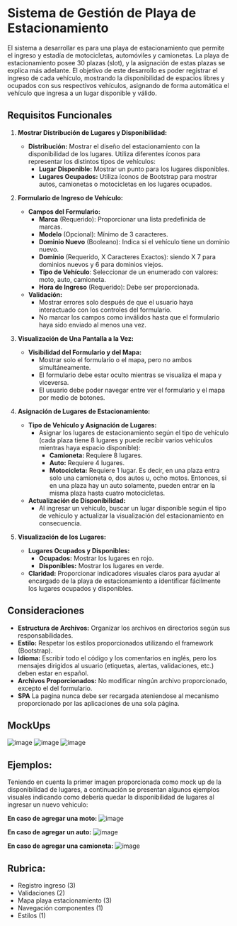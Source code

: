 # Sistema de Gestión de Playa de Estacionamiento
El sistema a desarrollar es para una playa de estacionamiento que permite el ingreso y estadía de motocicletas, automóviles y camionetas. 
La playa de estacionamiento posee 30 plazas (slot), y la asignación de estas plazas se explica más adelante.
El objetivo de este desarrollo es poder registrar el ingreso de cada vehículo, mostrando la disponibilidad de espacios libres y ocupados con sus respectivos vehículos, asignando de forma automática el vehículo que ingresa a un lugar disponible y válido. 

## Requisitos Funcionales

1. **Mostrar Distribución de Lugares y Disponibilidad:**
   - **Distribución:** Mostrar el diseño del estacionamiento con la disponibilidad de los lugares. Utiliza diferentes íconos para representar los distintos tipos de vehículos:
     - **Lugar Disponible:** Mostrar un punto para los lugares disponibles.
     - **Lugares Ocupados:** Utiliza íconos de Bootstrap para mostrar autos, camionetas o motocicletas en los lugares ocupados.
   
2. **Formulario de Ingreso de Vehículo:**
   - **Campos del Formulario:**
     - **Marca** (Requerido): Proporcionar una lista predefinida de marcas.
     - **Modelo** (Opcional): Mínimo de 3 caracteres.
     - **Dominio Nuevo** (Booleano): Indica si el vehículo tiene un dominio nuevo.
     - **Dominio** (Requerido, X Caracteres Exactos): siendo X 7 para dominios nuevos y 6 para dominios viejos.
     - **Tipo de Vehículo**: Seleccionar de un enumerado con valores: moto, auto, camioneta.
     - **Hora de Ingreso** (Requerido): Debe ser proporcionada.
   - **Validación:**
     - Mostrar errores solo después de que el usuario haya interactuado con los controles del formulario.
     - No marcar los campos como inválidos hasta que el formulario haya sido enviado al menos una vez.
   
3. **Visualización de Una Pantalla a la Vez:**
   - **Visibilidad del Formulario y del Mapa:**
     - Mostrar solo el formulario o el mapa, pero no ambos simultáneamente.
     - El formulario debe estar oculto mientras se visualiza el mapa y viceversa.
     - El usuario debe poder navegar entre ver el formulario y el mapa por medio de botones.
   
4. **Asignación de Lugares de Estacionamiento:**
   - **Tipo de Vehículo y Asignación de Lugares:**
     - Asignar los lugares de estacionamiento según el tipo de vehículo (cada plaza tiene 8 lugares y puede recibir varios vehiculos mientras haya espacio disponible):
       - **Camioneta:** Requiere 8 lugares.
       - **Auto:** Requiere 4 lugares.
       - **Motocicleta:** Requiere 1 lugar.
   Es decir, en una plaza entra solo una camioneta o, dos autos u, ocho motos. Entonces, si en una plaza hay un auto solamente, pueden entrar en la misma plaza hasta cuatro motocicletas.  
   - **Actualización de Disponibilidad:**
     - Al ingresar un vehículo, buscar un lugar disponible según el tipo de vehículo y actualizar la visualización del estacionamiento en consecuencia.
   
5. **Visualización de los Lugares:**
   - **Lugares Ocupados y Disponibles:**
     - **Ocupados:** Mostrar los lugares en rojo.
     - **Disponibles:** Mostrar los lugares en verde.
   - **Claridad:** Proporcionar indicadores visuales claros para ayudar al encargado de la playa de estacionamiento a identificar fácilmente los lugares ocupados y disponibles.

## Consideraciones

- **Estructura de Archivos:** Organizar los archivos en directorios según sus responsabilidades.
- **Estilo:** Respetar los estilos proporcionados utilizando el framework (Bootstrap).
- **Idioma:** Escribir todo el código y los comentarios en inglés, pero los mensajes dirigidos al usuario (etiquetas, alertas, validaciones, etc.) deben estar en español.
- **Archivos Proporcionados:** No modificar ningún archivo proporcionado, excepto el del formulario.
- **SPA** La pagina nunca debe ser recargada ateniendose al mecanismo proporcionado por las aplicaciones de una sola página.

## MockUps
![image](https://github.com/user-attachments/assets/3279d9de-f4ea-45fc-895d-95f3f488a7f8)
![image](https://github.com/user-attachments/assets/944eb0ed-1347-43cc-afa8-460e5f5faa20)
![image](https://github.com/user-attachments/assets/a2518bf6-7534-4a02-974e-d4d08283d88a)


## Ejemplos: 
Teniendo en cuenta la primer imagen proporcionada como mock up de la disponibilidad de lugares, a continuación se presentan algunos ejemplos visuales indicando como debería quedar la disponibilidad de lugares al ingresar un nuevo vehiculo:

**En caso de agregar una moto:**
![image](https://github.com/user-attachments/assets/99b6558d-7f39-48fb-a381-a19ee1c4f4ba)

**En caso de agregar un auto:**
![image](https://github.com/user-attachments/assets/9171d8a9-099f-4c7e-a747-dda5452357b2)

**En caso de agregar una camioneta:**
![image](https://github.com/user-attachments/assets/722bef2b-74b3-40c2-a5bd-3f63f299677a)

## Rubrica:
- Registro ingreso (3)
- Validaciones (2)
- Mapa playa estacionamiento (3)
- Navegación componentes (1)
- Estilos (1)
